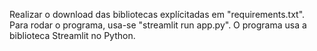 Realizar o download das bibliotecas explícitadas em "requirements.txt".
Para rodar o programa, usa-se "streamlit run app.py".
O programa usa a biblioteca Streamlit no Python.
